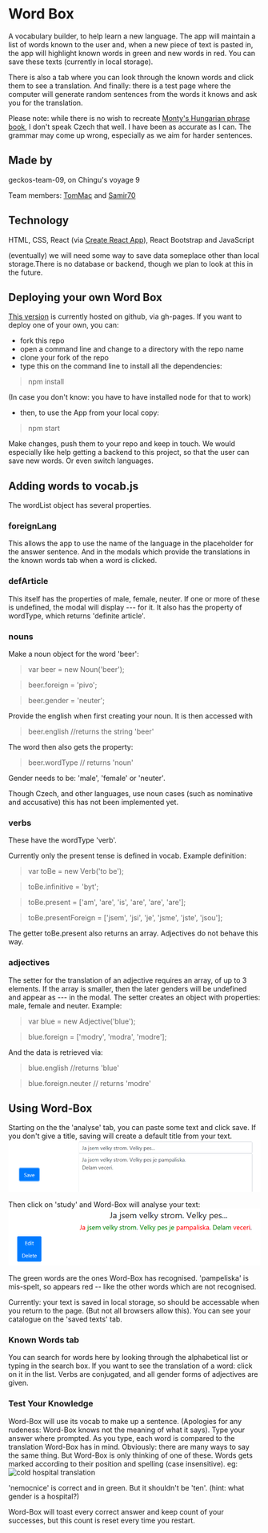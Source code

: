 # Word Box
A vocabulary builder, to help learn a new language.
The app will maintain a list of words known to the user and, when a new piece of text is pasted in, the app will highlight known words in green and new words in red. You can save these texts (currently in local storage). 

There is also a tab where you can look through the known words and click them to see a translation. And finally: there is a test page where the computer will generate random sentences from the words it knows and ask you for the translation.

Please note: while there is no wish to recreate [Monty's Hungarian phrase book](http://www.montypython.net/scripts/phrasebk.php), I don't speak Czech that well. I have been as accurate as I can. The grammar may come up wrong, especially as we aim for harder sentences.

## Made by 
geckos-team-09, on Chingu's voyage 9

Team members: [TomMac](https://github.com/tommcandrew) and [Samir70](https://github.com/Samir70)

## Technology
HTML, CSS, React (via [Create React App](https://github.com/facebook/create-react-app)), React Bootstrap and JavaScript

(eventually) we will need some way to save data someplace other than local storage.There is no database or backend, though we plan to look at this in the future.

## Deploying your own Word Box
[This version](https://chingu-voyages.github.io/v9-geckos-team-09/) is currently hosted on github, via gh-pages.
If you want to deploy one of your own, you can:
- fork this repo
- open a command line and change to a directory with the repo name
- clone your fork of the repo
- type this on the command line to install all the dependencies:
> npm install

(In case you don't know: you have to have installed node for that to work)
- then, to use the App from your local copy:
> npm start

Make changes, push them to your repo and keep in touch. We would especially like help getting a backend to this project, so that the user can save new words. Or even switch languages.

## Adding words to vocab.js
The wordList object has several properties. 

### foreignLang
This allows the app to use the name of the language in the placeholder for the answer sentence. And in the modals which provide the translations in the known words tab when a word is clicked.

### defArticle
This itself has the properties of male, female, neuter. If one or more of these is undefined, the modal will display --- for it. It also has the property of wordType, which returns 'definite article'.

### nouns
Make a noun object for the word 'beer':
> var beer = new Noun('beer');

> beer.foreign = 'pivo';

> beer.gender = 'neuter';

Provide the english when first creating your noun. It is then accessed with
> beer.english //returns the string 'beer'

The word then also gets the property:
> beer.wordType // returns 'noun'

Gender needs to be: 'male', 'female' or 'neuter'.

Though Czech, and other languages, use noun cases (such as nominative and accusative) this has not been implemented yet.

### verbs
These have the wordType 'verb'.

Currently only the present tense is defined in vocab. Example definition:
> var toBe = new Verb('to be');

> toBe.infinitive = 'byt';

> toBe.present = ['am', 'are', 'is', 'are', 'are', 'are'];

> toBe.presentForeign = ['jsem', 'jsi', 'je', 'jsme', 'jste', 'jsou'];

The getter toBe.present also returns an array. Adjectives do not behave this way.

### adjectives
The setter for the translation of an adjective requires an array, of up to 3 elements. If the array is smaller, then the later genders will be undefined and appear as --- in the modal. The setter creates an object with properties: male, female and neuter. Example:
> var blue = new Adjective('blue');

> blue.foreign = ['modry', 'modra', 'modre'];

And the data is retrieved via:
> blue.english //returns 'blue'

> blue.foreign.neuter // returns 'modre'

## Using Word-Box
Starting on the the 'analyse' tab, you can paste some text and click save. If you don't give a title, saving will create a default title from your text.
![Some edited text](/screenshots/velky-strom-text.PNG)

Then click on 'study' and Word-Box will analyse your text:
![Analysed text](/screenshots/velky-strom-analysed.PNG)

The green words are the ones Word-Box has recognised. 'pampeliska' is mis-spelt, so appears red -- like the other words which are not recognised. 

Currently: your text is saved in local storage, so should be accessable when you return to the page. (But not all browsers allow this). You can see your catalogue on the 'saved texts' tab. 

### Known Words tab
You can search for words here by looking through the alphabetical list or typing in the search box. If you want to see the translation of a word: click on it in the list. Verbs are conjugated, and all gender forms of adjectives are given.

### Test Your Knowledge
Word-Box will use its vocab to make up a sentence. (Apologies for any rudeness: Word-Box knows not the meaning of what it says). Type your answer where prompted. As you type, each word is compared to the translation Word-Box has in mind. Obviously: there are many ways to say the same thing. But Word-Box is only thinking of one of these. Words gets marked according to their position and spelling (case insensitive). eg:
![cold hospital translation](cold-hospital-test-eg.PNG)

'nemocnice' is correct and in green. But it shouldn't be 'ten'. (hint: what gender is a hospital?)

Word-Box will toast every correct answer and keep count of your successes, but this count is reset every time you restart.